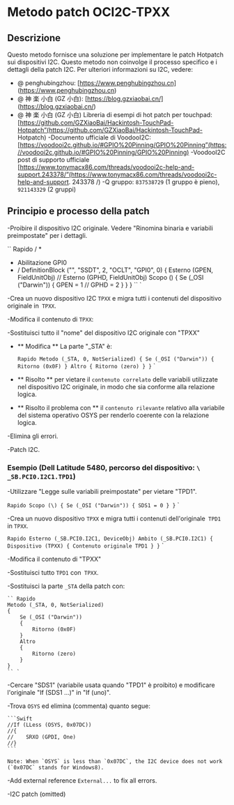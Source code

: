 # Metodo patch OCI2C-TPXX

## Descrizione

Questo metodo fornisce una soluzione per implementare le patch Hotpatch sui dispositivi I2C. Questo metodo non coinvolge il processo specifico e i dettagli della patch I2C. Per ulteriori informazioni su I2C, vedere:

- @ penghubingzhou: [https://www.penghubingzhou.cn] (https://www.penghubingzhou.cn)
- @ 神 楽 小白 (GZ 小白): [https://blog.gzxiaobai.cn/] (https://blog.gzxiaobai.cn/)
- @ 神 楽 小白 (GZ 小白) Libreria di esempi di hot patch per touchpad: [https://github.com/GZXiaoBai/Hackintosh-TouchPad-Hotpatch”(https://github.com/GZXiaoBai/Hackintosh-TouchPad- Hotpatch)
-Documento ufficiale di VoodooI2C: [https://voodooi2c.github.io/#GPIO%20Pinning/GPIO%20Pinning”(https://voodooi2c.github.io/#GPIO%20Pinning/GPIO%20Pinning)
-VoodooI2C post di supporto ufficiale [https://www.tonymacx86.com/threads/voodooi2c-help-and-support.243378/”(https://www.tonymacx86.com/threads/voodooi2c-help-and-support. 243378 /)
-Q gruppo: `837538729` (1 gruppo è pieno),` 921143329` (2 gruppi)

## Principio e processo della patch

-Proibire il dispositivo I2C originale. Vedere "Rinomina binaria e variabili preimpostate" per i dettagli.

  `` Rapido
  / *
   * Abilitazione GPI0
   * /
  DefinitionBlock ("", "SSDT", 2, "OCLT", "GPI0", 0)
  {
      Esterno (GPEN, FieldUnitObj)
      // Esterno (GPHD, FieldUnitObj)
      Scopo (\)
      {
          Se (_OSI ("Darwin"))
          {
              GPEN = 1
              // GPHD = 2
          }
      }
  }
  `` `

-Crea un nuovo dispositivo I2C `TPXX` e migra tutti i contenuti del dispositivo originale in` TPXX`.

-Modifica il contenuto di `TPXX`:

  -Sostituisci tutto il "nome" del dispositivo I2C originale con "TPXX"

  - ** Modifica ** La parte "_STA" è:

    `` Rapido
    Metodo (_STA, 0, NotSerialized)
    {
        Se (_OSI ("Darwin"))
        {
            Ritorno (0x0F)
        }
        Altro
        {
            Ritorno (zero)
        }
    }
    `` `

  - ** Risolto ** per vietare il `contenuto correlato` delle variabili utilizzate nel dispositivo I2C originale, in modo che sia conforme alla relazione logica.

  - ** Risolto il problema con ** il `contenuto rilevante` relativo alla variabile del sistema operativo OSYS per renderlo coerente con la relazione logica.

-Elimina gli errori.

-Patch I2C.

### Esempio (Dell Latitude 5480, percorso del dispositivo: `\ _SB.PCI0.I2C1.TPD1`)

-Utilizzare "Legge sulle variabili preimpostate" per vietare "TPD1".

  `` Rapido
  Scopo (\)
  {
      Se (_OSI ("Darwin"))
      {
          SDS1 = 0
      }
  }
  `` `

-Crea un nuovo dispositivo `TPXX` e migra tutti i contenuti dell'originale` TPD1` in `TPXX`.

  `` Rapido
  Esterno (_SB.PCI0.I2C1, DeviceObj)
  Ambito (_SB.PCI0.I2C1)
  {
      Dispositivo (TPXX)
      {
         Contenuto originale TPD1
      }
  }
  `` `

-Modifica il contenuto di "TPXX"

  -Sostituisci tutto `TPD1` con` TPXX`.
  
  -Sostituisci la parte `_STA` della patch con:
  
    `` Rapido
    Metodo (_STA, 0, NotSerialized)
    {
        Se (_OSI ("Darwin"))
        {
            Ritorno (0x0F)
        }
        Altro
        {
            Ritorno (zero)
        }
    }
    `` `
  
  -Cercare "SDS1" (variabile usata quando "TPD1" è proibito) e modificare l'originale "If (SDS1 ...)" in "If (uno)".
  
  -Trova `OSYS` ed elimina (commenta) quanto segue:
  
    ```Swift
    //If (LLess (OSYS, 0x07DC))
    //{
    //    SRXO (GPDI, One)
    //}
    ```
    
    Note: When `OSYS` is less than `0x07DC`, the I2C device does not work (`0x07DC` stands for Windows8).
  
-Add external reference `External...` to fix all errors.

-I2C patch (omitted)
